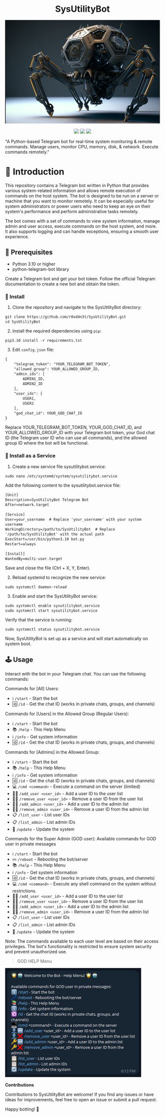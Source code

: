 <a id="top"></a>

#

<h1 align="center">
SysUtilityBot
</h1>

<p align="center"> 
  <kbd>
<img src="https://raw.githubusercontent.com/r0xd4n3t/SysUtilityBot/main/img/tbot.png"></img>
  </kbd>
</p>

<p align="center">
<img src="https://img.shields.io/github/last-commit/r0xd4n3t/SysUtilityBot?style=flat">
<img src="https://img.shields.io/github/stars/r0xd4n3t/SysUtilityBot?color=brightgreen">
<img src="https://img.shields.io/github/forks/r0xd4n3t/SysUtilityBot?color=brightgreen">
</p>

"A Python-based Telegram bot for real-time system monitoring &amp; remote commands. Manage users, monitor CPU, memory, disk, &amp; network. Execute commands remotely."

# 📜 Introduction
This repository contains a Telegram bot written in Python that provides various system-related information and allows remote execution of commands on the host system. The bot is designed to be run on a server or machine that you want to monitor remotely. It can be especially useful for system administrators or power users who need to keep an eye on their system's performance and perform administrative tasks remotely.

The bot comes with a set of commands to view system information, manage admin and user access, execute commands on the host system, and more. It also supports logging and can handle exceptions, ensuring a smooth user experience.

## 📝 Prerequisites
- Python 3.10 or higher
- python-telegram-bot library

Create a Telegram bot and get your bot token. Follow the official Telegram documentation to create a new bot and obtain the token.

### 🔄 Install
1. Clone the repository and navigate to the SysUtilityBot directory:
```
git clone https://github.com/r0xd4n3t/SysUtilityBot.git
cd SysUtilityBot
```
2. Install the required dependencies using `pip`:
```
pip3.10 install -r requirements.txt
```
3. Edit `config.json` file:
```
{
    "telegram_token": "YOUR_TELEGRAM_BOT_TOKEN",
    "allowed_group": YOUR_ALLOWED_GROUP_ID,
    "admin_ids": [
        ADMIN1_ID,
        ADMIN2_ID
    ],
    "user_ids": [
        USER1,
        USER2
    ],
    "god_chat_id": YOUR_GOD_CHAT_ID
}
```
Replace YOUR_TELEGRAM_BOT_TOKEN, YOUR_GOD_CHAT_ID, and YOUR_ALLOWED_GROUP_ID with your Telegram bot token, your God chat ID (the Telegram user ID who can use all commands), and the allowed group ID where the bot will be functional.

### 🔄 Install as a Service
1. Create a new service file sysutilitybot.service:
```
sudo nano /etc/systemd/system/sysutilitybot.service
```
Add the following content to the sysutilitybot.service file:
```
[Unit]
Description=SysUtilityBot Telegram Bot
After=network.target

[Service]
User=your_username  # Replace 'your_username' with your system username
WorkingDirectory=/path/to/SysUtilityBot  # Replace '/path/to/SysUtilityBot' with the actual path
ExecStart=/usr/bin/python3.10 bot.py
Restart=always

[Install]
WantedBy=multi-user.target
```
Save and close the file (Ctrl + X, Y, Enter).

2. Reload systemd to recognize the new service:
```
sudo systemctl daemon-reload
```
3. Enable and start the SysUtilityBot service:
```
sudo systemctl enable sysutilitybot.service
sudo systemctl start sysutilitybot.service
```
Verify that the service is running:
```
sudo systemctl status sysutilitybot.service
```
Now, SysUtilityBot is set up as a service and will start automatically on system boot.

## 🕹️ Usage
Interact with the bot in your Telegram chat. You can use the following commands:

Commands for [All] Users:

- ℹ️ `/start` - Start the bot
- 🆔 `/id` - Get the chat ID (works in private chats, groups, and channels)

Commands for [Users] in the Allowed Group (Regular Users):

- ℹ️ `/start` - Start the bot
- 📚 `/help` - This Help Menu
- ℹ️ `/info` - Get system information
- 🆔 `/id` - Get the chat ID (works in private chats, groups, and channels)

Commands for [Admins] in the Allowed Group:

- ℹ️ `/start` - Start the bot
- 📚 `/help` - This Help Menu
- ℹ️ `/info` - Get system information
- 🆔 `/id` - Get the chat ID (works in private chats, groups, and channels)
- 💻 `/cmd <command>` - Execute a command on the server (limited)
- 👤🆕 `/add_user <user_id>` - Add a user ID to the user list
- 👤❌ `/remove_user <user_id>` - Remove a user ID from the user list
- 🔑🆕 `/add_admin <user_id>` - Add a user ID to the admin list
- 🔑❌ `/remove_admin <user_id>` - Remove a user ID from the admin list
- 📋 `/list_user` - List user IDs
- 📋 `/list_admin` - List admin IDs
- 🔄 `/update` - Update the system

Commands for the Super Admin (GOD user):
Available commands for GOD user in private messages

- ℹ️ `/start` - Start the bot
- 💤 `/reboot` - Rebooting the bot/server
- 📚 `/help` - This Help Menu
- ℹ️ `/info` - Get system information
- 🆔 `/id` - Get the chat ID (works in private chats, groups, and channels)
- 💻 `/cmd <command>` - Execute any shell command on the system without restrictions.
- 👤🆕 `/add_user <user_id>` - Add a user ID to the user list
- 👤❌ `/remove_user <user_id>` - Remove a user ID from the user list
- 🔑🆕 `/add_admin <user_id>` - Add a user ID to the admin list
- 🔑❌ `/remove_admin <user_id>` - Remove a user ID from the admin list
- 📋 `/list_user` - List user IDs
- 📋 `/list_admin` - List admin IDs
- 🔄 `/update` - Update the system

Note: The commands available to each user level are based on their access privileges. The bot's functionality is restricted to ensure system security and prevent unauthorized use.
> GOD HELP Menu

![](https://raw.githubusercontent.com/r0xd4n3t/SysUtilityBot/main/img/god.png)

**Contributions**

Contributions to SysUtilityBot are welcome! If you find any issues or have ideas for improvements, feel free to open an issue or submit a pull request.

Happy botting! 🤖
